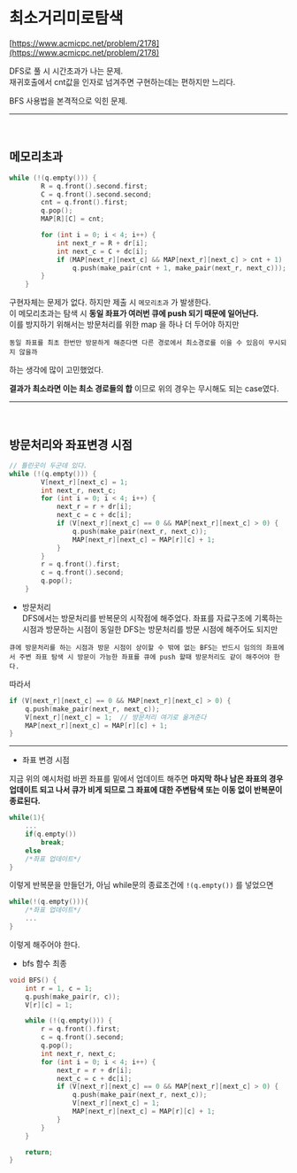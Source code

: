 # 최소거리미로탐색

[https://www.acmicpc.net/problem/2178](https://www.acmicpc.net/problem/2178)

DFS로 풀 시 시간초과가 나는 문제.  
재귀호출에서 cnt값을 인자로 넘겨주면 구현하는데는 편하지만 느리다.

BFS 사용법을 본격적으로 익힌 문제.

---

<br/>

## 메모리초과

```cpp
while (!(q.empty())) {
        R = q.front().second.first;
        C = q.front().second.second;
        cnt = q.front().first;
        q.pop();
        MAP[R][C] = cnt;

        for (int i = 0; i < 4; i++) {
            int next_r = R + dr[i];
            int next_c = C + dc[i];
            if (MAP[next_r][next_c] && MAP[next_r][next_c] > cnt + 1)
                q.push(make_pair(cnt + 1, make_pair(next_r, next_c)));
        }
    }
```

구현자체는 문제가 없다. 하지만 제출 시 `메모리초과` 가 발생한다.  
이 메모리초과는 탐색 시 **동일 좌표가 여러번 큐에 push 되기 때문에 일어난다.**  
이를 방지하기 위해서는 방문처리를 위한 map 을 하나 더 두어야 하지만

```
동일 좌표를 최초 한번만 방문하게 해준다면 다른 경로에서 최소경로를 이을 수 있음이 무시되지 않을까
```

하는 생각에 많이 고민했었다.

**결과가 최소라면 이는 최소 경로들의 합** 이므로 위의 경우는 무시해도 되는 case였다.

---

<br/>

## 방문처리와 좌표변경 시점

```cpp
// 틀린곳이 두군데 있다.
while (!(q.empty())) {
        V[next_r][next_c] = 1;
        int next_r, next_c;
        for (int i = 0; i < 4; i++) {
            next_r = r + dr[i];
            next_c = c + dc[i];
            if (V[next_r][next_c] == 0 && MAP[next_r][next_c] > 0) {
                q.push(make_pair(next_r, next_c));
                MAP[next_r][next_c] = MAP[r][c] + 1;
            }
        }
        r = q.front().first;
        c = q.front().second;
        q.pop();
    }
```

- 방문처리  
  DFS에서는 방문처리를 반복문의 시작점에 해주었다. 좌표를 자료구조에 기록하는 시점과 방문하는 시점이 동일한 DFS는 방문처리를 방문 시점에 해주어도 되지만

```
큐에 방문처리를 하는 시점과 방문 시점이 상이할 수 밖에 없는 BFS는 반드시 임의의 좌표에서 주변 좌표 탐색 시 방문이 가능한 좌표를 큐에 push 할때 방문처리도 같이 해주어야 한다.
```

따라서

```cpp
if (V[next_r][next_c] == 0 && MAP[next_r][next_c] > 0) {
    q.push(make_pair(next_r, next_c));
    V[next_r][next_c] = 1;  // 방문처리 여기로 옮겨준다
    MAP[next_r][next_c] = MAP[r][c] + 1;
}
```

---

- 좌표 변경 시점

지금 위의 예시처럼 바뀐 좌표를 밑에서 업데이트 해주면 **마지막 하나 남은 좌표의 경우 업데이트 되고 나서 큐가 비게 되므로 그 좌표에 대한 주변탐색 또는 이동 없이 반복문이 종료된다.**

```cpp
while(1){
    ...
    if(q.empty())
        break;
    else
    /*좌표 업데이트*/
}
```

이렇게 반복문을 만들던가, 아님 while문의 종료조건에 `!(q.empty())` 를 넣었으면

```cpp
while(!(q.empty())){
    /*좌표 업데이트*/
    ...
}
```

이렇게 해주어야 한다.

- bfs 함수 최종

```cpp
void BFS() {
    int r = 1, c = 1;
    q.push(make_pair(r, c));
    V[r][c] = 1;

    while (!(q.empty())) {
        r = q.front().first;
        c = q.front().second;
        q.pop();
        int next_r, next_c;
        for (int i = 0; i < 4; i++) {
            next_r = r + dr[i];
            next_c = c + dc[i];
            if (V[next_r][next_c] == 0 && MAP[next_r][next_c] > 0) {
                q.push(make_pair(next_r, next_c));
                V[next_r][next_c] = 1;
                MAP[next_r][next_c] = MAP[r][c] + 1;
            }
        }
    }

    return;
}
```
